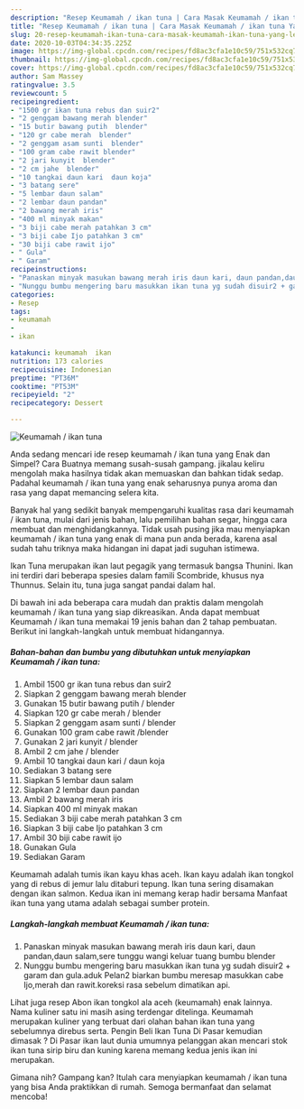 ```yaml
---
description: "Resep Keumamah / ikan tuna | Cara Masak Keumamah / ikan tuna Yang Lezat Sekali"
title: "Resep Keumamah / ikan tuna | Cara Masak Keumamah / ikan tuna Yang Lezat Sekali"
slug: 20-resep-keumamah-ikan-tuna-cara-masak-keumamah-ikan-tuna-yang-lezat-sekali
date: 2020-10-03T04:34:35.225Z
image: https://img-global.cpcdn.com/recipes/fd8ac3cfa1e10c59/751x532cq70/keumamah-ikan-tuna-foto-resep-utama.jpg
thumbnail: https://img-global.cpcdn.com/recipes/fd8ac3cfa1e10c59/751x532cq70/keumamah-ikan-tuna-foto-resep-utama.jpg
cover: https://img-global.cpcdn.com/recipes/fd8ac3cfa1e10c59/751x532cq70/keumamah-ikan-tuna-foto-resep-utama.jpg
author: Sam Massey
ratingvalue: 3.5
reviewcount: 5
recipeingredient:
- "1500 gr ikan tuna rebus dan suir2"
- "2 genggam bawang merah blender"
- "15 butir bawang putih  blender"
- "120 gr cabe merah  blender"
- "2 genggam asam sunti  blender"
- "100 gram cabe rawit blender"
- "2 jari kunyit  blender"
- "2 cm jahe  blender"
- "10 tangkai daun kari  daun koja"
- "3 batang sere"
- "5 lembar daun salam"
- "2 lembar daun pandan"
- "2 bawang merah iris"
- "400 ml minyak makan"
- "3 biji cabe merah patahkan 3 cm"
- "3 biji cabe Ijo patahkan 3 cm"
- "30 biji cabe rawit ijo"
- " Gula"
- " Garam"
recipeinstructions:
- "Panaskan minyak masukan bawang merah iris daun kari, daun pandan,daun salam,sere tunggu wangi keluar tuang bumbu blender"
- "Nunggu bumbu mengering baru masukkan ikan tuna yg sudah disuir2 + garam dan gula.aduk Pelan2 biarkan bumbu meresap masukkan cabe Ijo,merah dan rawit.koreksi rasa sebelum dimatikan api."
categories:
- Resep
tags:
- keumamah
- 
- ikan

katakunci: keumamah  ikan 
nutrition: 173 calories
recipecuisine: Indonesian
preptime: "PT36M"
cooktime: "PT53M"
recipeyield: "2"
recipecategory: Dessert

---
```



![Keumamah / ikan tuna](https://img-global.cpcdn.com/recipes/fd8ac3cfa1e10c59/751x532cq70/keumamah-ikan-tuna-foto-resep-utama.jpg)

Anda sedang mencari ide resep keumamah / ikan tuna yang Enak dan Simpel? Cara Buatnya memang susah-susah gampang. jikalau keliru mengolah maka hasilnya tidak akan memuaskan dan bahkan tidak sedap. Padahal keumamah / ikan tuna yang enak seharusnya punya aroma dan rasa yang dapat memancing selera kita.

Banyak hal yang sedikit banyak mempengaruhi kualitas rasa dari keumamah / ikan tuna, mulai dari jenis bahan, lalu pemilihan bahan segar, hingga cara membuat dan menghidangkannya. Tidak usah pusing jika mau menyiapkan keumamah / ikan tuna yang enak di mana pun anda berada, karena asal sudah tahu triknya maka hidangan ini dapat jadi suguhan istimewa.

Ikan Tuna merupakan ikan laut pegagik yang termasuk bangsa Thunini. Ikan ini terdiri dari beberapa spesies dalam famili Scombride, khusus nya Thunnus. Selain itu, tuna juga sangat pandai dalam hal.


Di bawah ini ada beberapa cara mudah dan praktis dalam mengolah keumamah / ikan tuna yang siap dikreasikan. Anda dapat membuat Keumamah / ikan tuna memakai 19 jenis bahan dan 2 tahap pembuatan. Berikut ini langkah-langkah untuk membuat hidangannya.

<!--inarticleads1-->

##### Bahan-bahan dan bumbu yang dibutuhkan untuk menyiapkan Keumamah / ikan tuna:

1. Ambil 1500 gr ikan tuna rebus dan suir2
1. Siapkan 2 genggam bawang merah blender
1. Gunakan 15 butir bawang putih / blender
1. Siapkan 120 gr cabe merah / blender
1. Siapkan 2 genggam asam sunti / blender
1. Gunakan 100 gram cabe rawit /blender
1. Gunakan 2 jari kunyit / blender
1. Ambil 2 cm jahe / blender
1. Ambil 10 tangkai daun kari / daun koja
1. Sediakan 3 batang sere
1. Siapkan 5 lembar daun salam
1. Siapkan 2 lembar daun pandan
1. Ambil 2 bawang merah iris
1. Siapkan 400 ml minyak makan
1. Sediakan 3 biji cabe merah patahkan 3 cm
1. Siapkan 3 biji cabe Ijo patahkan 3 cm
1. Ambil 30 biji cabe rawit ijo
1. Gunakan  Gula
1. Sediakan  Garam


Keumamah adalah tumis ikan kayu khas aceh. Ikan kayu adalah ikan tongkol yang di rebus di jemur lalu ditaburi tepung. Ikan tuna sering disamakan dengan ikan salmon. Kedua ikan ini memang kerap hadir bersama Manfaat ikan tuna yang utama adalah sebagai sumber protein. 

<!--inarticleads2-->

##### Langkah-langkah membuat Keumamah / ikan tuna:

1. Panaskan minyak masukan bawang merah iris daun kari, daun pandan,daun salam,sere tunggu wangi keluar tuang bumbu blender
1. Nunggu bumbu mengering baru masukkan ikan tuna yg sudah disuir2 + garam dan gula.aduk Pelan2 biarkan bumbu meresap masukkan cabe Ijo,merah dan rawit.koreksi rasa sebelum dimatikan api.


Lihat juga resep Abon ikan tongkol ala aceh (keumamah) enak lainnya. Nama kuliner satu ini masih asing terdengar ditelinga. Keumamah merupakan kuliner yang terbuat dari olahan bahan ikan tuna yang sebelumnya direbus serta. Pengin Beli Ikan Tuna Di Pasar kemudian dimasak ? Di Pasar ikan laut dunia umumnya pelanggan akan mencari stok ikan tuna sirip biru dan kuning karena memang kedua jenis ikan ini merupakan. 

Gimana nih? Gampang kan? Itulah cara menyiapkan keumamah / ikan tuna yang bisa Anda praktikkan di rumah. Semoga bermanfaat dan selamat mencoba!
